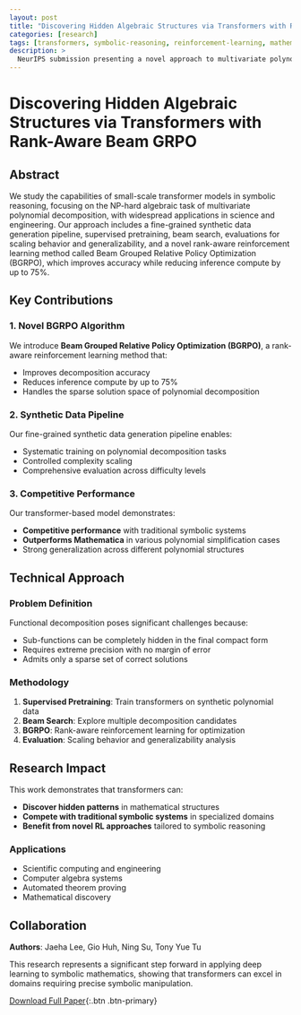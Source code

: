 ```yaml
---
layout: post
title: "Discovering Hidden Algebraic Structures via Transformers with Rank-Aware Beam GRPO"
categories: [research]
tags: [transformers, symbolic-reasoning, reinforcement-learning, mathematics]
description: >
  NeurIPS submission presenting a novel approach to multivariate polynomial decomposition using transformers and rank-aware reinforcement learning, achieving 75% reduction in inference compute.
---
```


# Discovering Hidden Algebraic Structures via Transformers with Rank-Aware Beam GRPO

## Abstract

We study the capabilities of small-scale transformer models in symbolic reasoning, focusing on the NP-hard algebraic task of multivariate polynomial decomposition, with widespread applications in science and engineering. Our approach includes a fine-grained synthetic data generation pipeline, supervised pretraining, beam search, evaluations for scaling behavior and generalizability, and a novel rank-aware reinforcement learning method called Beam Grouped Relative Policy Optimization (BGRPO), which improves accuracy while reducing inference compute by up to 75%.

## Key Contributions

### 1. Novel BGRPO Algorithm
We introduce **Beam Grouped Relative Policy Optimization (BGRPO)**, a rank-aware reinforcement learning method that:
- Improves decomposition accuracy
- Reduces inference compute by up to 75%
- Handles the sparse solution space of polynomial decomposition

### 2. Synthetic Data Pipeline
Our fine-grained synthetic data generation pipeline enables:
- Systematic training on polynomial decomposition tasks
- Controlled complexity scaling
- Comprehensive evaluation across difficulty levels

### 3. Competitive Performance
Our transformer-based model demonstrates:
- **Competitive performance** with traditional symbolic systems
- **Outperforms Mathematica** in various polynomial simplification cases
- Strong generalization across different polynomial structures

## Technical Approach

### Problem Definition
Functional decomposition poses significant challenges because:
- Sub-functions can be completely hidden in the final compact form
- Requires extreme precision with no margin of error
- Admits only a sparse set of correct solutions

### Methodology
1. **Supervised Pretraining**: Train transformers on synthetic polynomial data
2. **Beam Search**: Explore multiple decomposition candidates
3. **BGRPO**: Rank-aware reinforcement learning for optimization
4. **Evaluation**: Scaling behavior and generalizability analysis

## Research Impact

This work demonstrates that transformers can:
- **Discover hidden patterns** in mathematical structures
- **Compete with traditional symbolic systems** in specialized domains
- **Benefit from novel RL approaches** tailored to symbolic reasoning

### Applications
- Scientific computing and engineering
- Computer algebra systems
- Automated theorem proving
- Mathematical discovery

## Collaboration

**Authors**: Jaeha Lee, Gio Huh, Ning Su, Tony Yue Tu

This research represents a significant step forward in applying deep learning to symbolic mathematics, showing that transformers can excel in domains requiring precise symbolic manipulation.

[Download Full Paper](/assets/files/Polynomial_Substructure_NeurIps_Submission-11.pdf){:.btn .btn-primary}